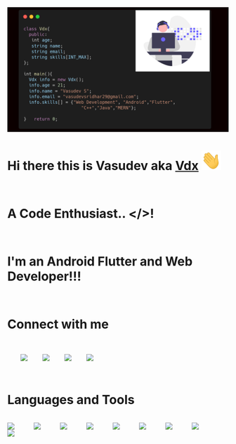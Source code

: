 
<img src="./assets/vdx.png">

# Hi there this is Vasudev aka [Vdx][website] <img src="./assets/Hi.gif" width="45" height="45">

<br/>

# A Code Enthusiast.. </>! 

<br/>

# I'm an Android Flutter and Web Developer!!!

<br/>

# Connect with me

<br/>

[<img align="center" width = "60px" src="https://img.icons8.com/external-kiranshastry-gradient-kiranshastry/64/000000/external-website-advertising-kiranshastry-gradient-kiranshastry.png" style="padding-left: 30px;"/>][website]
[<img align="center" width = "60px" src="https://img.icons8.com/color/64/000000/github-2.png" style="padding-left: 30px;"/>][github]
[<img align="center" width = "60px" src="https://img.icons8.com/color/48/000000/linkedin.png" style="padding-left: 30px;"/>][linkedin]
[<img align="center" width = "60px" src="https://img.icons8.com/color/48/000000/instagram-new--v2.png" style="padding-left: 30px;"/>][instagram]

<br/>


# Languages and Tools 

<br/>

<img align="left" width = "60px" src="https://img.icons8.com/color/48/000000/html-5--v1.png"/>
<img align="left" width = "60px" src="https://img.icons8.com/color/48/000000/css3.png"/>
<img align="left" width = "60px" src="https://img.icons8.com/color/48/000000/javascript--v2.png"/>
<img align="left" width = "60px" src="https://img.icons8.com/fluency/48/000000/android-os.png"/>
<img align="left" width = "60px" src="https://img.icons8.com/color/48/000000/flutter.png"/>
<img align="left" width = "60px" src="https://img.icons8.com/color/48/000000/sass.png"/>
<img align="left" width = "60px" src="https://img.icons8.com/color/48/000000/mongodb.png"/>
<img align="left" width = "60px" src="https://img.icons8.com/color/48/000000/nodejs.png"/>
<img align="left" width = "60px" src="https://img.icons8.com/plasticine/100/000000/react.png"/>





[website]: https://vasudevsridhar.netlify.app
[github]: https://github.com/Vasudev-2308
[instagram]: https://www.instagram.com/___vdx___.dart/
[linkedin]: https://www.linkedin.com/in/vasudeva-s-4714341a2/
